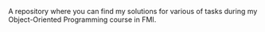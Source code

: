 A repository where you can find my solutions 
for various of tasks during my 
Object-Oriented Programming course in FMI.